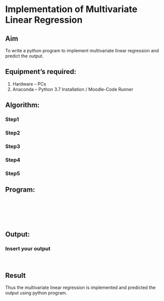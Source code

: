# Implementation of Multivariate Linear Regression
## Aim
To write a python program to implement multivariate linear regression and predict the output.
## Equipment’s required:
1.	Hardware – PCs
2.	Anaconda – Python 3.7 Installation / Moodle-Code Runner
## Algorithm:
### Step1


### Step2


### Step3


### Step4
 

### Step5


## Program:
```






```
## Output:

### Insert your output

<br>

## Result
Thus the multivariate linear regression is implemented and predicted the output using python program.
